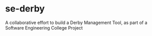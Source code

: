 # se-derby
A collaborative effort to build a Derby Management Tool, as part of a Software Engineering College Project
